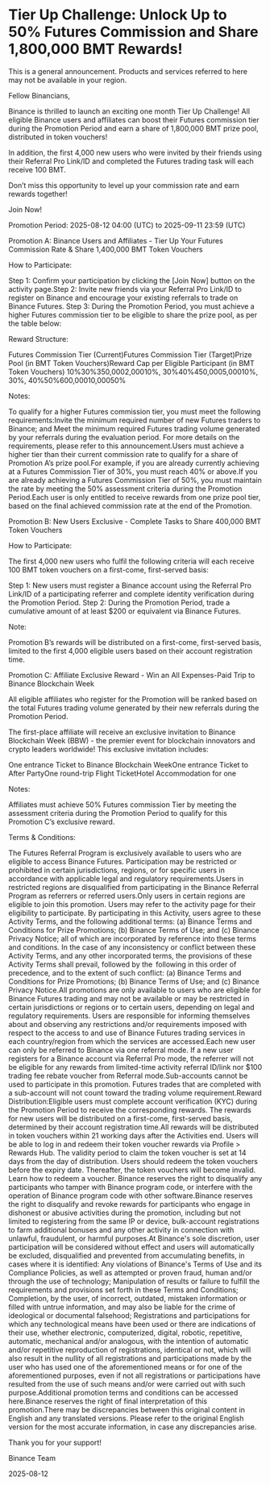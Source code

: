 # Tier Up Challenge: Unlock Up to 50% Futures Commission and Share 1,800,000 BMT Rewards!

This is a general announcement. Products and services referred to here may not be available in your region.

Fellow Binancians,

Binance is thrilled to launch an exciting one month Tier Up Challenge! All eligible Binance users and affiliates can boost their Futures commission tier during the Promotion Period and earn a share of 1,800,000 BMT prize pool, distributed in token vouchers! 

In addition, the first 4,000 new users who were invited by their friends using their Referral Pro Link/ID and completed the Futures trading task will each receive 100 BMT.

Don’t miss this opportunity to level up your commission rate and earn rewards together!

Join Now!

Promotion Period: 2025-08-12 04:00 (UTC) to 2025-09-11 23:59 (UTC) 

Promotion A: Binance Users and Affiliates - Tier Up Your Futures Commission Rate & Share 1,400,000 BMT Token Vouchers

How to Participate: 

Step 1: Confirm your participation by clicking the [Join Now] button on the activity page.Step 2: Invite new friends via your Referral Pro Link/ID to register on Binance and encourage your existing referrals  to trade on Binance Futures. Step 3: During the Promotion Period, you must achieve a higher Futures commission tier to be eligible to share the prize pool, as per the table below: 

Reward Structure:

Futures Commission Tier (Current)Futures Commission Tier (Target)Prize Pool (in BMT Token Vouchers)Reward Cap per Eligible Participant (in BMT Token  Vouchers) 10%30%350,0002,00010%, 30%40%450,0005,00010%, 30%, 40%50%600,00010,00050%

Notes:

To qualify for a higher Futures commission tier, you must meet the following requirements:Invite the minimum required number of new Futures traders to Binance; and Meet the minimum required Futures trading volume generated by your referrals during the evaluation period. For more details on the requirements, please refer to this announcement.Users must achieve a higher tier than their current commission rate to qualify for a share of Promotion A’s prize pool.For example, if you are already currently achieving at a Futures Commission Tier of 30%, you must reach 40% or above.If you are already achieving a Futures Commission Tier of 50%, you must maintain the rate by meeting the 50% assessment criteria during the Promotion Period.Each user is only entitled to receive rewards from one prize pool tier, based on the final achieved commission rate at the end of the Promotion.

Promotion B: New Users Exclusive - Complete Tasks to Share 400,000 BMT Token Vouchers

How to Participate: 

The first 4,000 new users who fulfil the following criteria will each receive 100 BMT token vouchers on a first-come, first-served basis:

Step 1: New users must register a Binance account using the Referral Pro Link/ID of a participating referrer and complete identity verification during the Promotion Period. Step 2: During the Promotion Period, trade a cumulative amount of at least $200 or equivalent via Binance Futures.

Note:

Promotion B’s rewards will be distributed on a first-come, first-served basis, limited to the first 4,000 eligible users based on their account registration time.

Promotion C: Affiliate Exclusive Reward - Win an All Expenses-Paid Trip to Binance Blockchain Week

All eligible affiliates who register for the Promotion will be ranked based on the total Futures trading volume generated by their new referrals during the Promotion Period.

The first-place affiliate will receive an exclusive invitation to Binance Blockchain Week (BBW) - the premier event for blockchain innovators and crypto leaders worldwide! This exclusive invitation includes:

One entrance Ticket to Binance Blockchain WeekOne entrance Ticket to After PartyOne round-trip Flight TicketHotel Accommodation for one

Notes:

Affiliates must achieve 50% Futures commission Tier by meeting the assessment criteria during the Promotion Period to qualify for this Promotion C’s exclusive reward.

Terms & Conditions:

The Futures Referral Program is exclusively available to users who are eligible to access Binance Futures. Participation may be restricted or prohibited in certain jurisdictions, regions, or for specific users in accordance with applicable legal and regulatory requirements.Users in restricted regions are disqualified from participating in the Binance Referral Program as referrers or referred users.Only users in certain regions are eligible to join this promotion. Users may refer to the activity page for their eligibility to participate. By participating in this Activity, users agree to these Activity Terms, and the following additional terms: (a) Binance Terms and Conditions for Prize Promotions; (b) Binance Terms of Use; and (c) Binance Privacy Notice; all of which are incorporated by reference into these terms and conditions. In the case of any inconsistency or conflict between these Activity Terms, and any other incorporated terms, the provisions of these Activity Terms shall prevail, followed by the  following in this order of precedence, and to the extent of such conflict: (a) Binance Terms and Conditions for Prize Promotions; (b) Binance Terms of Use; and (c) Binance Privacy Notice.All promotions are only available to users who are eligible for Binance Futures trading and may not be available or may be restricted in certain jurisdictions or regions or to certain users, depending on legal and regulatory requirements. Users are responsible for informing themselves about and observing any restrictions and/or requirements imposed with respect to the access to and use of Binance Futures trading services in each country/region from which the services are accessed.Each new user can only be referred to Binance via one referral mode. If a new user registers for a Binance account via Referral Pro mode, the referrer will not be eligible for any rewards from limited-time activity referral ID/link nor $100 trading fee rebate voucher from Referral mode.Sub-accounts cannot be used to participate in this promotion. Futures trades that are completed with a sub-account will not count toward the trading volume requirement.Reward Distribution:Eligible users must complete account verification (KYC) during the Promotion Period to receive the corresponding rewards. The rewards for new users will be distributed on a first-come, first-served basis, determined by their account registration time.All rewards will be distributed in token vouchers within 21 working days after the Activities end. Users will be able to log in and redeem their token voucher rewards via Profile > Rewards Hub. The validity period to claim the token voucher is set at 14 days from the day of distribution. Users should redeem the token vouchers before the expiry date. Thereafter, the token vouchers will become invalid. Learn how to redeem a voucher. Binance reserves the right to disqualify any participants who tamper with Binance program code, or interfere with the operation of Binance program code with other software.Binance reserves the right to disqualify and revoke rewards for participants who engage in dishonest or abusive activities during the promotion, including but not limited to registering from the same IP or device, bulk-account registrations to farm additional bonuses and any other activity in connection with unlawful, fraudulent, or harmful purposes.At Binance's sole discretion, user participation will be considered without effect and users will automatically be excluded, disqualified and prevented from accumulating benefits, in cases where it is identified: Any violations of Binance's Terms of Use and its Compliance Policies, as well as attempted or proven fraud, human and/or through the use of technology; Manipulation of results or failure to fulfill the requirements and provisions set forth in these Terms and Conditions; Completion, by the user, of incorrect, outdated, mistaken information or filled with untrue information, and may also be liable for the crime of ideological or documental falsehood; Registrations and participations for which any technological means have been used or there are indications of their use, whether electronic, computerized, digital, robotic, repetitive, automatic, mechanical and/or analogous, with the intention of automatic and/or repetitive reproduction of registrations, identical or not, which will also result in the nullity of all registrations and participations made by the user who has used one of the aforementioned means or for one of the aforementioned purposes, even if not all registrations or participations have resulted from the use of such means and/or were carried out with such purpose.Additional promotion terms and conditions can be accessed here.Binance reserves the right of final interpretation of this promotion.There may be discrepancies between this original content in English and any translated versions. Please refer to the original English version for the most accurate information, in case any discrepancies arise.

Thank you for your support!

Binance Team

2025-08-12